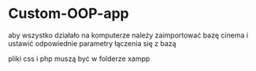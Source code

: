 # Custom-OOP-app

aby wszystko działało na komputerze należy zaimportować bazę cinema i ustawić odpowiednie parametry łączenia się z bazą

pliki css i php muszą być w folderze xampp
